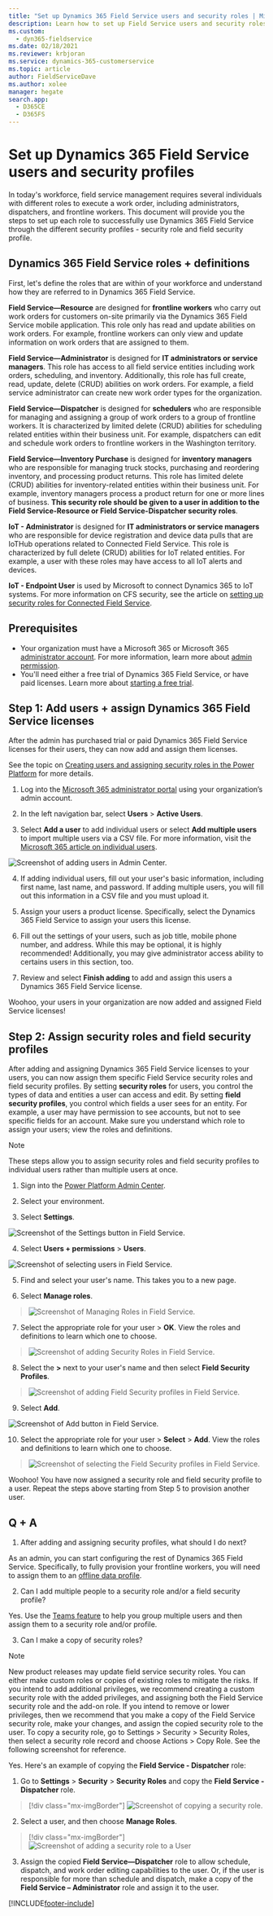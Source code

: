 ```yaml
---
title: "Set up Dynamics 365 Field Service users and security roles | MicrosoftDocs"
description: Learn how to set up Field Service users and security roles in Dynamics 365 Field Service
ms.custom: 
  - dyn365-fieldservice
ms.date: 02/18/2021
ms.reviewer: krbjoran
ms.service: dynamics-365-customerservice
ms.topic: article
author: FieldServiceDave
ms.author: xolee
manager: hegate
search.app: 
  - D365CE
  - D365FS
---
```


# Set up Dynamics 365 Field Service users and security profiles

In today's workforce, field service management requires several individuals with different roles to execute a work order, including administrators, dispatchers, and frontline workers. This document will provide you the steps to set up each role to successfully use Dynamics 365 Field Service through the different security profiles - security role and field security profile. 

## Dynamics 365 Field Service roles + definitions
First, let's define the roles that are within of your workforce and understand how they are referred to in Dynamics 365 Field Service.  

**Field Service—Resource** are designed for **frontline workers** who carry out work orders for customers on-site primarily via the Dynamics 365 Field Service mobile application. This role only has read and update abilities on work orders. For example, frontline workers can only view and update information on work orders that are assigned to them.

**Field Service—Administrator** is designed for **IT administrators or service managers**. This role has access to all field service entities including work orders, scheduling, and inventory. Additionally, this role has full create, read, update, delete (CRUD) abilities on work orders. For example, a field service administrator can create new work order types for the organization.

**Field Service—Dispatcher** is designed for **schedulers** who are responsible for managing and assigning a group of work orders to a group of frontline workers. It is characterized by limited delete (CRUD) abilities for scheduling related entities within their business unit. For example, dispatchers can edit and schedule work orders to frontline workers in the Washington territory.

**Field Service—Inventory Purchase** is designed for **inventory managers** who are responsible for managing truck stocks, purchasing and reordering inventory, and processing product returns. This role has limited delete (CRUD) abilities for inventory-related entities within their business unit. For example, inventory managers process a product return for one or more lines of business. **This security role should be given to a user in addition to the Field Service-Resource or Field Service-Dispatcher security roles**.

**IoT - Administrator** is designed for **IT administrators or service managers** who are responsible for device registration and device data pulls that are IoTHub operations related to Connected Field Service. This role is characterized by full delete (CRUD) abilities for IoT related entities. For example, a user with these roles may have access to all IoT alerts and devices. 

**IoT - Endpoint User** is used by Microsoft to connect Dynamics 365 to IoT systems. For more information on CFS security, see the article on [setting up security roles for Connected Field Service](cfs-security-roles.md).  

## Prerequisites 
- Your organization must have a Microsoft 365 or Microsoft 365 [administrator account](https://www.microsoft.com/microsoft-365/business/office-365-administration?rtc=1). For more information, learn more about [admin permission](https://docs.microsoft.com/microsoft-365/admin/admin-overview/admin-overview?redirectSourcePath=%2Farticle%2Foffice-365-admin-overview-c7228a3e-061f-4575-b1ef-adf1d1669870&view=o365-worldwide).
- You'll need either a free trial of Dynamics 365 Field Service, or have paid licenses. Learn more about [starting a free trial](https://dynamics.microsoft.com/get-started/free-trial/?appname=fieldservice).

## Step 1: Add users + assign Dynamics 365 Field Service licenses
After the admin has purchased trial or paid Dynamics 365 Field Service licenses for their users, they can now add and assign them licenses.

See the topic on [Creating users and assigning security roles in the Power Platform](https://docs.microsoft.com/power-platform/admin/create-users-assign-online-security-roles) for more details. 

1. Log into the [Microsoft 365 administrator portal](https://www.microsoft.com/microsoft-365/business/office-365-administration?rtc=1) using your organization’s admin account. 

2. In the left navigation bar, select **Users** > **Active Users**.

3. Select **Add a user** to add individual users or select **Add multiple users** to import multiple users via a CSV file. For more information, visit the [Microsoft 365 article on individual users](https://docs.microsoft.com/microsoft-365/admin/add-users/add-users?view=o365-worldwide).

![Screenshot of adding users in Admin Center.](./media/Admin-Center-User.PNG)

4. If adding individual users, fill out your user's basic information, including first name, last name, and password. If adding multiple users, you will fill out this information in a CSV file and you must upload it. 

5. Assign your users a product license. Specifically, select the Dynamics 365 Field Service to assign your users this license. 

6. Fill out the settings of your users, such as job title, mobile phone number, and address. While this may be optional, it is highly recommended! Additionally, you may give administrator access ability to certains users in this section, too. 

7. Review and select **Finish adding** to add and assign this users a Dynamics 365 Field Service license. 

Woohoo, your users in your organization are now added and assigned Field Service licenses!

## Step 2: Assign security roles and field security profiles
After adding and assigning Dynamics 365 Field Service licenses to your users, you can now assign them specific Field Service security roles and field security profiles. By setting **security roles** for users, you control the types of data and entities a user can access and edit. By setting **field security profiles**, you control which fields a user sees for an entity. For example, a user may have permission to see accounts, but not to see specific fields for an account. Make sure you understand which role to assign your users; view the roles and definitions.  

> [!Note]
> These steps allow you to assign security roles and field security profiles to individual users rather than multiple users at once. 

1. Sign into the [Power Platform Admin Center](https://admin.powerplatform.microsoft.com/environments).

2. Select your environment. 

3. Select **Settings**. 

![Screenshot of the Settings button in Field Service.](./media/PPAC-Settings.PNG)

4. Select **Users + permissions** > **Users**. 

![Screenshot of selecting users in Field Service.](./media/PPAC-Users.PNG)


5. Find and select your user's name. This takes you to a new page. 

6. Select **Manage roles**. 

> ![Screenshot of Managing Roles in Field Service.](./media/PPAC-Manage-Roles.PNG)

7. Select the appropriate role for your user > **OK**. View the roles and definitions to learn which one to choose. 

> ![Screenshot of adding Security Roles in Field Service.](./media/PPAC-Select-User-Role.PNG)

8. Select the **>** next to your user's name and then select **Field Security Profiles**. 

> ![Screenshot of adding Field Security profiles in Field Service.](./media/PPAC-Field-Security-Profiles.PNG)

9. Select **Add**. 

![Screenshot of Add button in Field Service.](./media/PPAC-Select-Add.PNG)

10. Select the appropriate role for your user > **Select** > **Add**. View the roles and definitions to learn which one to choose. 

> ![Screenshot of selecting the Field Security profiles in Field Service.](./media/PPAC-Select-FS-Profile.PNG)

Woohoo! You have now assigned a security role and field security profile to a user. Repeat the steps above starting from Step 5 to provision another user. 

## Q + A 

1. After adding and assigning security profiles, what should I do next? 

As an admin, you can start configuring the rest of Dynamics 365 Field Service. Specifically, to fully provision your frontline workers, you will need to assign them to an [offline data profile](https://docs.microsoft.com/dynamics365/field-service/mobile-power-app-system-offline).

2. Can I add multiple people to a security role and/or a field security profile? 

Yes. Use the [Teams feature](https://docs.microsoft.com/power-platform/admin/manage-teams) to help you group multiple users and then assign them to a security role and/or profile. 

3. Can I make a copy of security roles? 

> [!Note]
> New product releases may update field service security roles. You can either make custom roles or copies of existing roles to mitigate the risks. If you intend to add additional privileges, we recommend creating a custom security role with the added privileges, and assigning both the Field Service security role and the add-on role. If you intend to remove or lower privileges, then we recommend that you make a copy of the Field Service security role, make your changes, and assign the copied security role to the user. To copy a security role, go to Settings > Security > Security Roles, then select a security role record and choose Actions > Copy Role. See the following screenshot for reference.

Yes. Here's an example of copying the **Field Service - Dispatcher** role:

1. Go to **Settings** > **Security** > **Security Roles** and copy the **Field Service - Dispatcher** role.

> [!div class="mx-imgBorder"]
> ![Screenshot of copying a security role.](media/admin-security-role-copy.png)

2. Select a user, and then choose **Manage Roles**.

> [!div class="mx-imgBorder"]
> ![Screenshot of adding a security role to a User](media/users-3.png) 

3. Assign the copied **Field Service—Dispatcher** role to allow schedule, dispatch, and work order editing capabilities to the user. Or, if the user is responsible for more than schedule and dispatch, make a copy of the **Field Service – Administrator** role and assign it to the user.


[!INCLUDE[footer-include](../includes/footer-banner.md)]
